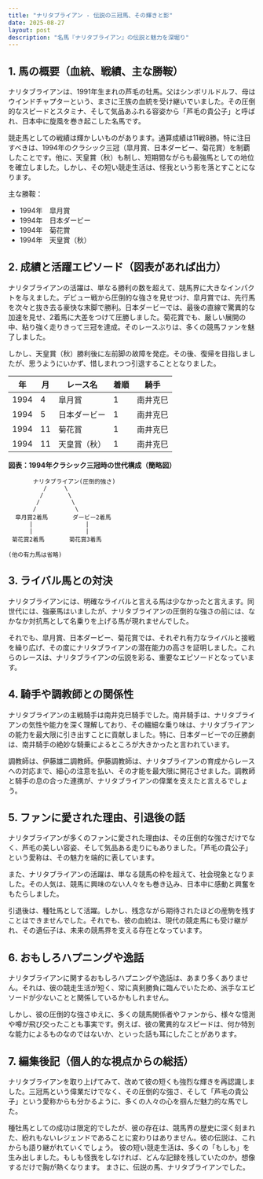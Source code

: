```yaml
---
title: "ナリタブライアン - 伝説の三冠馬、その輝きと影"
date: 2025-08-27
layout: post
description: "名馬『ナリタブライアン』の伝説と魅力を深堀り"
---
```


## 1. 馬の概要（血統、戦績、主な勝鞍）

ナリタブライアンは、1991年生まれの芦毛の牡馬。父はシンボリルドルフ、母はウインドチャプターという、まさに王族の血統を受け継いでいました。その圧倒的なスピードとスタミナ、そして気品あふれる容姿から「芦毛の貴公子」と呼ばれ、日本中に旋風を巻き起こした名馬です。

競走馬としての戦績は輝かしいものがあります。通算成績は11戦8勝。特に注目すべきは、1994年のクラシック三冠（皐月賞、日本ダービー、菊花賞）を制覇したことです。他に、天皇賞（秋）も制し、短期間ながらも最強馬としての地位を確立しました。しかし、その短い競走生活は、怪我という影を落とすことになります。

主な勝鞍：

* 1994年　皐月賞
* 1994年　日本ダービー
* 1994年　菊花賞
* 1994年　天皇賞（秋）


## 2. 成績と活躍エピソード（図表があれば出力）

ナリタブライアンの活躍は、単なる勝利の数を超えて、競馬界に大きなインパクトを与えました。デビュー戦から圧倒的な強さを見せつけ、皐月賞では、先行馬を次々と抜き去る豪快な末脚で勝利。日本ダービーでは、最後の直線で驚異的な加速を見せ、2着馬に大差をつけて圧勝しました。菊花賞でも、厳しい展開の中、粘り強く走りきって三冠を達成。そのレースぶりは、多くの競馬ファンを魅了しました。

しかし、天皇賞（秋）勝利後に左前脚の故障を発症。その後、復帰を目指しましたが、思うようにいかず、惜しまれつつ引退することとなりました。

| 年 | 月 | レース名             | 着順 | 騎手       |
|---|----|----------------------|------|-------------|
| 1994 | 4  | 皐月賞               | 1    | 南井克巳     |
| 1994 | 5  | 日本ダービー           | 1    | 南井克巳     |
| 1994 | 11 | 菊花賞               | 1    | 南井克巳     |
| 1994 | 11 | 天皇賞（秋）           | 1    | 南井克巳     |


**図表：1994年クラシック三冠時の世代構成（簡略図）**

```
       ナリタブライアン(圧倒的強さ)
          /     \
         /       \
        /         \
       /           \
  皐月賞2着馬       ダービー2着馬
      |               |
      |               |
 菊花賞2着馬       菊花賞3着馬

(他の有力馬は省略)
```


## 3. ライバル馬との対決

ナリタブライアンには、明確なライバルと言える馬は少なかったと言えます。同世代には、強豪馬はいましたが、ナリタブライアンの圧倒的な強さの前には、なかなか対抗馬として名乗りを上げる馬が現れませんでした。

それでも、皐月賞、日本ダービー、菊花賞では、それぞれ有力なライバルと接戦を繰り広げ、その度にナリタブライアンの潜在能力の高さを証明しました。これらのレースは、ナリタブライアンの伝説を彩る、重要なエピソードとなっています。


## 4. 騎手や調教師との関係性

ナリタブライアンの主戦騎手は南井克巳騎手でした。南井騎手は、ナリタブライアンの気性や能力を深く理解しており、その繊細な乗り味は、ナリタブライアンの能力を最大限に引き出すことに貢献しました。特に、日本ダービーでの圧勝劇は、南井騎手の絶妙な騎乗によるところが大きかったと言われています。

調教師は、伊藤雄二調教師。伊藤調教師は、ナリタブライアンの育成からレースへの対応まで、細心の注意を払い、その才能を最大限に開花させました。調教師と騎手の息の合った連携が、ナリタブライアンの偉業を支えたと言えるでしょう。


## 5. ファンに愛された理由、引退後の話

ナリタブライアンが多くのファンに愛された理由は、その圧倒的な強さだけでなく、芦毛の美しい容姿、そして気品ある走りにもありました。「芦毛の貴公子」という愛称は、その魅力を端的に表しています。

また、ナリタブライアンの活躍は、単なる競馬の枠を超えて、社会現象となりました。その人気は、競馬に興味のない人々をも巻き込み、日本中に感動と興奮をもたらしました。

引退後は、種牡馬として活躍。しかし、残念ながら期待されたほどの産駒を残すことはできませんでした。それでも、彼の血統は、現代の競走馬にも受け継がれ、その遺伝子は、未来の競馬界を支える存在となっています。


## 6. おもしろハプニングや逸話

ナリタブライアンに関するおもしろハプニングや逸話は、あまり多くありません。それは、彼の競走生活が短く、常に真剣勝負に臨んでいたため、派手なエピソードが少ないことと関係しているかもしれません。

しかし、彼の圧倒的な強さゆえに、多くの競馬関係者やファンから、様々な憶測や噂が飛び交ったことも事実です。例えば、彼の驚異的なスピードは、何か特別な能力によるものなのではないか、といった話も耳にしたことがあります。


## 7. 編集後記（個人的な視点からの総括）

ナリタブライアンを取り上げてみて、改めて彼の短くも強烈な輝きを再認識しました。三冠馬という偉業だけでなく、その圧倒的な強さ、そして「芦毛の貴公子」という愛称からも分かるように、多くの人々の心を掴んだ魅力的な馬でした。

種牡馬としての成功は限定的でしたが、彼の存在は、競馬界の歴史に深く刻まれた、紛れもないレジェンドであることに変わりはありません。彼の伝説は、これからも語り継がれていくでしょう。  彼の短い競走生活は、多くの「もしも」を生み出しました。もしも怪我をしなければ、どんな記録を残していたのか。想像するだけで胸が熱くなります。  まさに、伝説の馬、ナリタブライアンでした。
